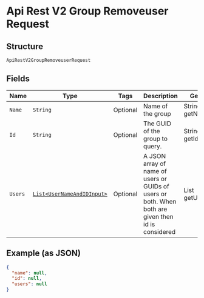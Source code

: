 
# Api Rest V2 Group Removeuser Request

## Structure

`ApiRestV2GroupRemoveuserRequest`

## Fields

| Name | Type | Tags | Description | Getter | Setter |
|  --- | --- | --- | --- | --- | --- |
| `Name` | `String` | Optional | Name of the group | String getName() | setName(String name) |
| `Id` | `String` | Optional | The GUID of the group to query. | String getId() | setId(String id) |
| `Users` | [`List<UserNameAndIDInput>`](/doc/models/user-name-and-id-input.md) | Optional | A JSON array of name of users or GUIDs of users or both. When both are given then id is considered | List<UserNameAndIDInput> getUsers() | setUsers(List<UserNameAndIDInput> users) |

## Example (as JSON)

```json
{
  "name": null,
  "id": null,
  "users": null
}
```

